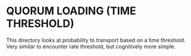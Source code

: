 # QUORUM LOADING (TIME THRESHOLD)

This directory looks at probability to transport based on a time threshold. Very similar to encounter rate threshold, but cognitively more simple. 
